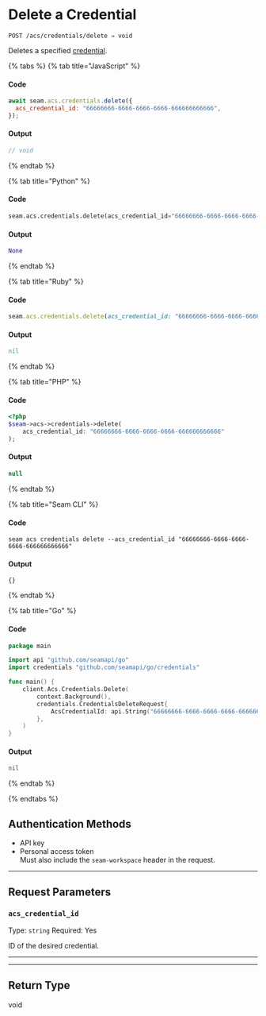 # Delete a Credential

```
POST /acs/credentials/delete ⇒ void
```

Deletes a specified [credential](../../../capability-guides/access-systems/managing-credentials.md).

{% tabs %}
{% tab title="JavaScript" %}
#### Code

```javascript
await seam.acs.credentials.delete({
  acs_credential_id: "66666666-6666-6666-6666-666666666666",
});
```

#### Output

```javascript
// void
```
{% endtab %}

{% tab title="Python" %}
#### Code

```python
seam.acs.credentials.delete(acs_credential_id="66666666-6666-6666-6666-666666666666")
```

#### Output

```python
None
```
{% endtab %}

{% tab title="Ruby" %}
#### Code

```ruby
seam.acs.credentials.delete(acs_credential_id: "66666666-6666-6666-6666-666666666666")
```

#### Output

```ruby
nil
```
{% endtab %}

{% tab title="PHP" %}
#### Code

```php
<?php
$seam->acs->credentials->delete(
    acs_credential_id: "66666666-6666-6666-6666-666666666666"
);
```

#### Output

```php
null
```
{% endtab %}

{% tab title="Seam CLI" %}
#### Code

```seam_cli
seam acs credentials delete --acs_credential_id "66666666-6666-6666-6666-666666666666"
```

#### Output

```seam_cli
{}
```
{% endtab %}

{% tab title="Go" %}
#### Code

```go
package main

import api "github.com/seamapi/go"
import credentials "github.com/seamapi/go/credentials"

func main() {
	client.Acs.Credentials.Delete(
		context.Background(),
		credentials.CredentialsDeleteRequest{
			AcsCredentialId: api.String("66666666-6666-6666-6666-666666666666"),
		},
	)
}
```

#### Output

```go
nil
```
{% endtab %}

{% endtabs %}

## Authentication Methods

- API key
- Personal access token
  <br>Must also include the `seam-workspace` header in the request.

---

## Request Parameters

### `acs_credential_id`

Type: `string`
Required: Yes

ID of the desired credential.

---


---

## Return Type

void
